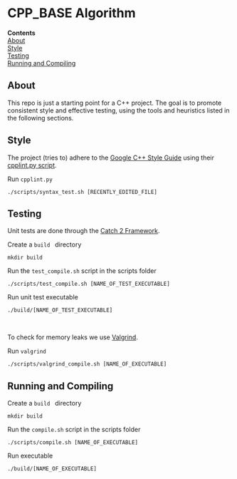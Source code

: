 # CPP_BASE Algorithm

**Contents**<br>
[About](#about)<br>
[Style](#style)<br>
[Testing](#testing)<br>
[Running and Compiling](#running-and-compiling)<br>

## About
This repo is just a starting point for a C++ project. The goal is to promote consistent style and effective testing, using the tools and heuristics listed in the following sections.

## Style
The project (tries to) adhere to the [Google C++ Style Guide](https://google.github.io/styleguide/cppguide.html) using their [cpplint.py script](https://raw.githubusercontent.com/google/styleguide/gh-pages/cpplint/cpplint.py). <br>

Run ```cpplint.py```
```
./scripts/syntax_test.sh [RECENTLY_EDITED_FILE]
```

## Testing
Unit tests are done through the [Catch 2 Framework](https://github.com/catchorg/Catch2). <br>

Create a ```build ``` directory<br>
```
mkdir build
```

Run the ```test_compile.sh``` script in the scripts folder<br>
```
./scripts/test_compile.sh [NAME_OF_TEST_EXECUTABLE]
```

Run unit test executable <br>
```
./build/[NAME_OF_TEST_EXECUTABLE]
```
<br>

To check for memory leaks we use [Valgrind](https://valgrind.org/docs/manual/quick-start.html). <br>

Run ```valgrind```
```
./scripts/valgrind_compile.sh [NAME_OF_EXECUTABLE]
```

## Running and Compiling
Create a ```build ``` directory<br>
```
mkdir build
```

Run the ```compile.sh``` script in the scripts folder<br>
```
./scripts/compile.sh [NAME_OF_EXECUTABLE]
```

Run executable <br>
```
./build/[NAME_OF_EXECUTABLE]
```
